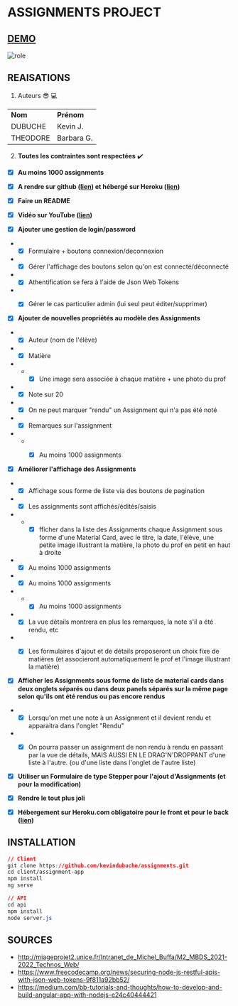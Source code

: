 # ASSIGNMENTS PROJECT

## [DEMO](https://assigments-dubuche-theodore.herokuapp.com/)
![role](imgs/gif.gif)


## REAISATIONS
1. Auteurs :sunglasses: :computer:

<table>
  <tr>
    <td>
          <strong>Nom</strong> 
    </td>
    <td>
           <strong>Prénom</strong> 
    </td>
  </tr>
  <tr>
    <td>
           DUBUCHE
    </td>
    <td>
           Kevin J.
    </td>
  </tr>
  <tr>
    <td>
           THEODORE
    </td>
    <td>
           Barbara G.
    </td>
  </tr>
</table>



2. **Toutes les contraintes sont respectées** :heavy_check_mark:

- [x] **Au moins 1000 assignments**
- [x] **A rendre sur github ([lien](https://github.com/kevindubuche/assignments)) et hébergé sur Heroku ([lien](https://assigments-dubuche-theodore.herokuapp.com/))**
- [x] **Faire un README**
- [x] **Vidéo sur YouTube ([lien](https://gitl))**


- [x] **Ajouter une gestion de login/password**
- - [x] Formulaire + boutons connexion/deconnexion
- - [x] Gérer l'affichage des boutons selon qu'on est connecté/déconnecté
- - [x] Athentification se fera à l'aide de Json Web Tokens
- - [x] Gérer le cas particulier admin (lui seul peut éditer/supprimer)


- [x] **Ajouter de nouvelles propriétés au modèle des Assignments**
- - [x] Auteur (nom de l'élève)
- - [x] Matière
- - -[x] Une image sera associée à chaque matière + une photo du prof
- - [x] Note sur 20
- - [x] On ne peut marquer "rendu" un Assignment qui n'a pas été noté
- - [x] Remarques sur l'assignment
- - - [x] Au moins 1000 assignments


- [x] **Améliorer l'affichage des Assignments**
- - [x] Affichage sous forme de liste via des boutons de pagination
- - [x] Les assignments sont affichés/édités/saisis
- - - [x] fficher dans la liste des Assignments chaque Assignment sous forme d'une Material Card, avec le titre, la date, l'élève, une petite image illustrant la matière, la photo du prof en petit en haut à droite
- - [x] Au moins 1000 assignments
- - [x] Au moins 1000 assignments
- - - [x] Au moins 1000 assignments
- - [x] La vue détails montrera en plus les remarques, la note s'il a été rendu, etc
- - [x] Les formulaires d'ajout et de détails proposeront un choix fixe de matières (et associeront automatiquement le prof et l'image illustrant la matière)


- [x] **Afficher les Assignments sous forme de liste de material cards dans deux onglets séparés ou dans deux panels séparés sur la même page selon qu'ils ont été rendus ou pas encore rendus**
- - [x] Lorsqu'on met une note à un Assignment et il devient rendu et apparaitra dans l'onglet "Rendu"
- - [x] On pourra passer un assignment de non rendu à rendu en passant par la vue de détails, MAIS AUSSI EN LE DRAG'N'DROPPANT d'une liste à l'autre. (ou d'une liste dans l'onglet de l'autre liste)


- [x] **Utiliser un Formulaire de type Stepper pour l'ajout d'Assignments (et pour la modification)**


- [x] **Rendre le tout plus joli**


- [x] **Hébergement sur Heroku.com obligatoire pour le front et pour le back ([lien](https://assigments-dubuche-theodore.herokuapp.com/))**



## INSTALLATION

```css
// Client
git clone https://github.com/kevindubuche/assignments.git
cd client/assignment-app
npm install 
ng serve 

// API
cd api
npm install 
node server.js
```

## SOURCES
* http://miageprojet2.unice.fr/Intranet_de_Michel_Buffa/M2_MBDS_2021-2022_Technos_Web/
* https://www.freecodecamp.org/news/securing-node-js-restful-apis-with-json-web-tokens-9f811a92bb52/
* https://medium.com/bb-tutorials-and-thoughts/how-to-develop-and-build-angular-app-with-nodejs-e24c40444421
